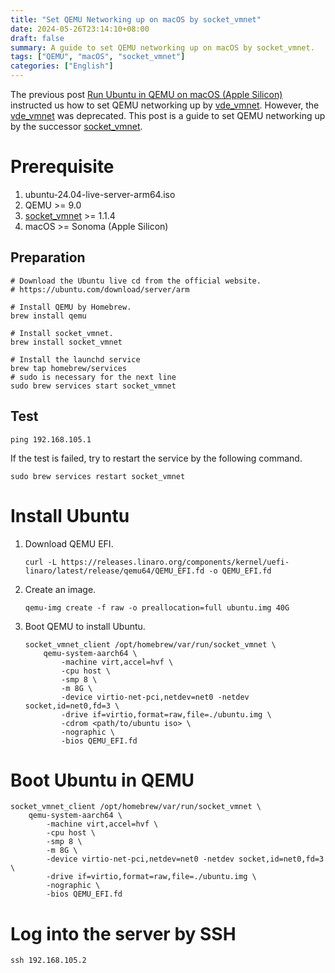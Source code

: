 ```yaml
---
title: "Set QEMU Networking up on macOS by socket_vmnet"
date: 2024-05-26T23:14:10+08:00
draft: false
summary: A guide to set QEMU networking up on macOS by socket_vmnet.
tags: ["QEMU", "macOS", "socket_vmnet"]
categories: ["English"]
---
```


The previous post [Run Ubuntu in QEMU on macOS (Apple Silicon)](/post/qemu-macos-apple-silicon/) instructed us how to
set QEMU networking up by [vde_vmnet](https://github.com/lima-vm/vde_vmnet). However, the 
[vde_vmnet](https://github.com/lima-vm/vde_vmnet) was deprecated. This post is a guide to set QEMU networking up by the
successor [socket_vmnet](https://github.com/lima-vm/socket_vmnet).

# Prerequisite

1. ubuntu-24.04-live-server-arm64.iso
2. QEMU >= 9.0
3. [socket_vmnet](https://github.com/lima-vm/socket_vmnet) >= 1.1.4
4. macOS >= Sonoma (Apple Silicon)

## Preparation

```shell
# Download the Ubuntu live cd from the official website.
# https://ubuntu.com/download/server/arm

# Install QEMU by Homebrew.
brew install qemu

# Install socket_vmnet.
brew install socket_vmnet

# Install the launchd service
brew tap homebrew/services
# sudo is necessary for the next line
sudo brew services start socket_vmnet
```

## Test

```shell
ping 192.168.105.1
```

If the test is failed, try to restart the service by the following command.

```shell
sudo brew services restart socket_vmnet
```

# Install Ubuntu

1. Download QEMU EFI.

    ```shell
    curl -L https://releases.linaro.org/components/kernel/uefi-linaro/latest/release/qemu64/QEMU_EFI.fd -o QEMU_EFI.fd

    ```

2. Create an image.

    ```shell
    qemu-img create -f raw -o preallocation=full ubuntu.img 40G
    ```

3. Boot QEMU to install Ubuntu.

    ```shell
    socket_vmnet_client /opt/homebrew/var/run/socket_vmnet \
        qemu-system-aarch64 \
            -machine virt,accel=hvf \
            -cpu host \
            -smp 8 \
            -m 8G \
            -device virtio-net-pci,netdev=net0 -netdev socket,id=net0,fd=3 \
            -drive if=virtio,format=raw,file=./ubuntu.img \
            -cdrom <path/to/ubuntu iso> \
            -nographic \
            -bios QEMU_EFI.fd
    ```

# Boot Ubuntu in QEMU

```shell
socket_vmnet_client /opt/homebrew/var/run/socket_vmnet \
    qemu-system-aarch64 \
        -machine virt,accel=hvf \
        -cpu host \
        -smp 8 \
        -m 8G \
        -device virtio-net-pci,netdev=net0 -netdev socket,id=net0,fd=3 \
        -drive if=virtio,format=raw,file=./ubuntu.img \
        -nographic \
        -bios QEMU_EFI.fd
```

# Log into the server by SSH

```shell
ssh 192.168.105.2
```
